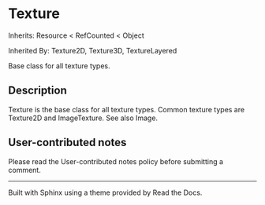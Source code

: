 # Texture

Inherits: Resource < RefCounted < Object

Inherited By: Texture2D, Texture3D, TextureLayered

Base class for all texture types.

## Description

Texture is the base class for all texture types. Common texture types are
Texture2D and ImageTexture. See also Image.

## User-contributed notes

Please read the User-contributed notes policy before submitting a comment.

* * *

Built with Sphinx using a theme provided by Read the Docs.

